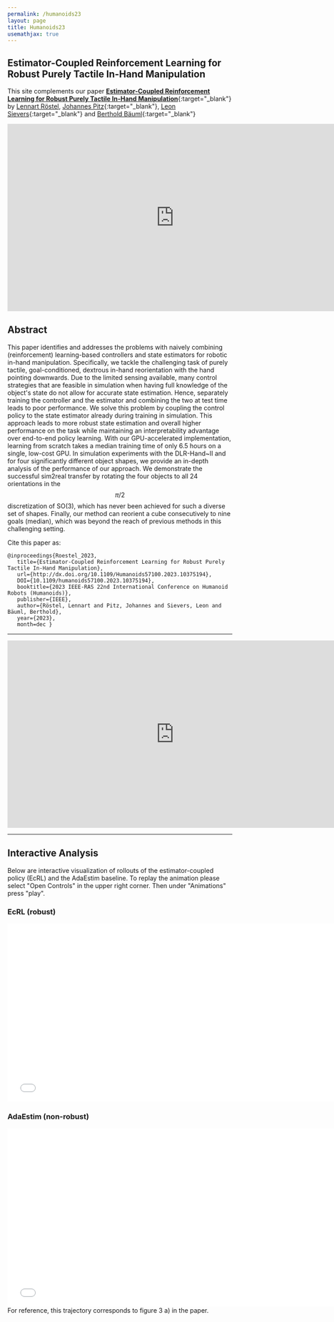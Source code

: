 ```yaml
---
permalink: /humanoids23
layout: page
title: Humanoids23
usemathjax: true
---
```

## Estimator-Coupled Reinforcement Learning for Robust Purely Tactile In-Hand Manipulation
This site complements our paper [**Estimator-Coupled Reinforcement Learning for Robust Purely Tactile In-Hand Manipulation**](https://arxiv.org/abs/2311.04060){:target="_blank"} by [Lennart Röstel](https://scholar.google.com/citations?user=BPUd5h0AAAAJ&hl=en&oi=sra), [Johannes Pitz](https://www.linkedin.com/in/johannes-pitz/){:target="_blank"}, [Leon Sievers](https://www.linkedin.com/in/leon-sievers/){:target="_blank"} and [Berthold Bäuml](https://scholar.google.com/citations?hl=en&user=fjvpDsEAAAAJ){:target="_blank"}

<p align="center">
<iframe width="746" height="420" src="https://www.youtube.com/embed/P8jSDg5TA_E" title="YouTube video player" frameborder="0" allow="accelerometer; autoplay; clipboard-write; encrypted-media; gyroscope; picture-in-picture; web-share" allowfullscreen></iframe>
</p>

## Abstract

This paper identifies and addresses the problems with naively combining (reinforcement) learning-based controllers and state estimators for robotic in-hand manipulation. Specifically, we tackle the challenging task of purely tactile, goal-conditioned, dextrous in-hand reorientation with the hand pointing downwards.
Due to the limited sensing available, many control strategies that are feasible in simulation when having full knowledge of the object's state do not allow for accurate state estimation. Hence, separately training the controller and the estimator and combining the two at test time leads to poor performance. 
We solve this problem by coupling the control policy to the state estimator already during training in simulation.
This approach leads to more robust state estimation and overall higher performance on the task while maintaining an interpretability advantage over end-to-end policy learning. 
With our GPU-accelerated implementation, learning from scratch takes a median training time of only 6.5 hours on a single, low-cost GPU.
In simulation experiments with the DLR-Hand~II and for four significantly different object shapes, we provide an in-depth analysis of the performance of our approach. 
We demonstrate the successful sim2real transfer by rotating the four objects to all 24 orientations in the $$\pi/2$$ discretization of SO(3), which has never been achieved for such a diverse set of shapes. 
Finally, our method can reorient a cube consecutively to nine goals (median), which was beyond the reach of previous methods in this challenging setting.
<!---![Sequence](../assets/imgs/humanoids23/motiv_pic.png) -->


Cite this paper as:

    @inproceedings{Roestel_2023,
       title={Estimator-Coupled Reinforcement Learning for Robust Purely Tactile In-Hand Manipulation},
       url={http://dx.doi.org/10.1109/Humanoids57100.2023.10375194},
       DOI={10.1109/humanoids57100.2023.10375194},
       booktitle={2023 IEEE-RAS 22nd International Conference on Humanoid Robots (Humanoids)},
       publisher={IEEE},
       author={Röstel, Lennart and Pitz, Johannes and Sievers, Leon and Bäuml, Berthold},
       year={2023},
       month=dec }

---

<p align="center">
<iframe width="746" height="420" src="https://www.youtube.com/embed/rIDo_DmlDF4" title="YouTube video player" frameborder="0" allow="accelerometer; autoplay; clipboard-write; encrypted-media; gyroscope; picture-in-picture; web-share" allowfullscreen></iframe>
</p>

---

## Interactive Analysis
Below are interactive visualization of rollouts of the estimator-coupled policy (EcRL) and the AdaEstim baseline.
To replay the animation please select "Open Controls" in the upper right corner. Then under "Animations" press "play".

### EcRL (robust)
<embed type="text/html" src="./assets/imgs/humanoids23/scene_22_ecrl.html" width="746" height="400">

### AdaEstim (non-robust)
<embed type="text/html" src="./assets/imgs/humanoids23/scene_22_ma.html" width="746" height="400">
For reference, this trajectory corresponds to figure 3 a) in the paper.
